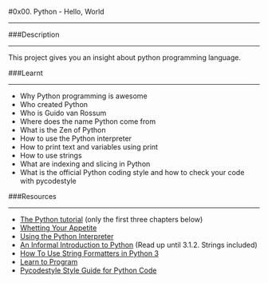 #0x00. Python - Hello, World
___

###Description
___
This project gives you an insight about python programming language.


###Learnt
___

* Why Python programming is awesome
* Who created Python
* Who is Guido van Rossum
* Where does the name Python come from
* What is the Zen of Python
* How to use the Python interpreter
* How to print text and variables using print
* How to use strings
* What are indexing and slicing in Python
* What is the official Python coding style and how to check your code with pycodestyle


###Resources
___

* [The Python tutorial](https://docs.python.org/3/tutorial/index.html) (only the first three chapters below)
* [Whetting Your Appetite](https://alx-intranet.hbtn.io/rltoken/kifRlLG2iMX5AZiW8lrCMg)
* [Using the Python Interpreter](https://alx-intranet.hbtn.io/rltoken/kifRlLG2iMX5AZiW8lrCMg)
* [An Informal Introduction to Python](https://alx-intranet.hbtn.io/rltoken/bVps0ZPWq7qVZ7vc-eJGTw) (Read up until 3.1.2. Strings included)
* [How To Use String Formatters in Python 3](https://alx-intranet.hbtn.io/rltoken/Ju0J8BxkuPX5yKZctyKfsQ)
* [Learn to Program](https://alx-intranet.hbtn.io/rltoken/Ju0J8BxkuPX5yKZctyKfsQ)
* [Pycodestyle  Style Guide for Python Code](https://alx-intranet.hbtn.io/rltoken/tgYt-0zVy1T4sDlE9ohxnA)
